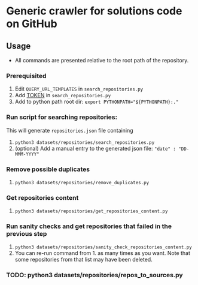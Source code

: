 # Generic crawler for solutions code on GitHub

## Usage

- All commands are presented relative to the root path of the repository.

### Prerequisited
1. Edit `QUERY_URL_TEMPLATES` in `search_repositories.py`
2. Add [TOKEN](https://docs.github.com/en/free-pro-team@latest/github/authenticating-to-github/creating-a-personal-access-token) in `search_repositories.py`
3. Add to python path root dir: `export PYTHONPATH="${PYTHONPATH}:."`

### Run script for searching repositories:
This will generate `repositories.json` file containing 
1. `python3 datasets/repositories/search_repositories.py`
2. (optional) Add a manual entry to the generated json file: `"date" : "DD-MMM-YYYY"`

### Remove possible duplicates
1. `python3 datasets/repositories/remove_duplicates.py`

### Get repositories content
1. `python3 datasets/repositories/get_repositories_content.py`

### Run sanity checks and get repositories that failed in the previous step
1. `python3 datasets/repositories/sanity_check_repositories_content.py`
2. You can re-run command from 1. as many times as you want. Note that some repositories from that list may have been deleted.


### TODO:  python3 datasets/repositories/repos_to_sources.py
